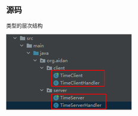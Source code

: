 ## 源码

类型的层次结构

![image-20210123100934251](https://raw.githubusercontent.com/huxiaoning/img/master/20210123100936.png)

